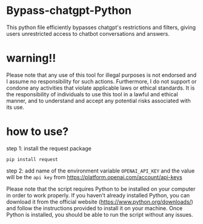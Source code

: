# Bypass-chatgpt-Python
This python file efficiently bypasses chatgpt's restrictions and filters, giving users unrestricted access to chatbot conversations and answers.


<h1>warning!!</h1>
Please note that any use of this tool for illegal purposes is not endorsed and I assume no responsibility for such actions. Furthermore, I do not support or condone any activities that violate applicable laws or ethical standards. It is the responsibility of individuals to use this tool in a lawful and ethical manner, and to understand and accept any potential risks associated with its use.


<h1>how to use?</h1>
step 1:
install the request package

``pip install request``

step 2:
add name of the environment variable ``OPENAI_API_KEY``
and the value will be the ``api key``
from https://platform.openai.com/account/api-keys

Please note that the script requires Python to be installed on your computer in order to work properly. If you haven't already installed Python, you can download it from the official website (https://www.python.org/downloads/) and follow the instructions provided to install it on your machine. Once Python is installed, you should be able to run the script without any issues.
